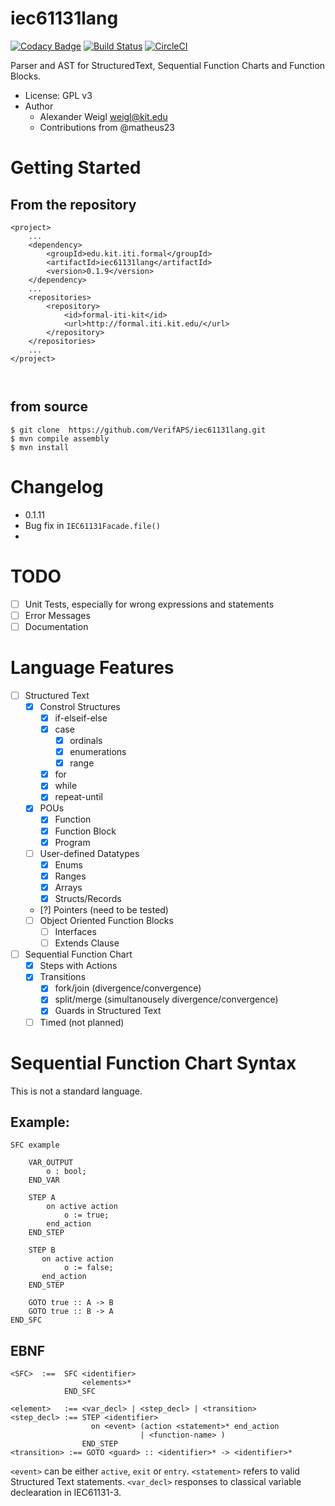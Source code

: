 # iec61131lang

[![Codacy Badge](https://api.codacy.com/project/badge/Grade/7d1913c80a714d76a31ce0b225f197e5)](https://www.codacy.com/app/wadoon/iec61131lang?utm_source=github.com&utm_medium=referral&utm_content=VerifAPS/iec61131lang&utm_campaign=badger)
[![Build Status](https://travis-ci.org/VerifAPS/iec61131lang.svg?branch=master)](https://travis-ci.org/VerifAPS/iec61131lang)
[![CircleCI](https://circleci.com/gh/VerifAPS/iec61131lang.svg?style=svg)](https://circleci.com/gh/VerifAPS/iec61131lang)

Parser and AST for StructuredText, Sequential Function Charts and Function Blocks.


* License: GPL v3
* Author
  * Alexander Weigl <weigl@kit.edu>
  * Contributions from @matheus23

# Getting Started

## From the repository

```
<project>
    ...
    <dependency>
        <groupId>edu.kit.iti.formal</groupId>
        <artifactId>iec61131lang</artifactId>
        <version>0.1.9</version>
    </dependency>
    ...
    <repositories>
        <repository>
            <id>formal-iti-kit</id>
            <url>http://formal.iti.kit.edu/</url>
        </repository>
    </repositories>
    ... 
</project>



```

## from source

```
$ git clone  https://github.com/VerifAPS/iec61131lang.git
$ mvn compile assembly
$ mvn install
```

# Changelog 

* 0.1.11 
 * Bug fix in `IEC61131Facade.file()`
 * 

# TODO

* [ ] Unit Tests, especially for wrong expressions and statements
* [ ] Error Messages
* [ ] Documentation

# Language Features

* [ ] Structured Text
  * [x] Constrol Structures
    * [x] if-elseif-else
    * [x] case
      * [x] ordinals
      * [x] enumerations
      * [x] range
    * [x] for
    * [x] while
    * [x] repeat-until
  * [x] POUs
    * [x] Function
    * [x] Function Block
    * [x] Program
  * [ ] User-defined Datatypes
    * [x] Enums
    * [x] Ranges
    * [x] Arrays
    * [x] Structs/Records
  * [?] Pointers (need to be tested)
  * [ ] Object Oriented Function Blocks
    * [ ] Interfaces
    * [ ] Extends Clause
* [ ] Sequential Function Chart
  * [x] Steps with Actions
  * [x] Transitions
    * [x] fork/join (divergence/convergence)
    * [x] split/merge (simultanousely divergence/convergence)
    * [x] Guards in Structured Text
  * [ ] Timed (not planned)

# Sequential Function Chart Syntax

This is not a standard language.


## Example:

```
SFC example

    VAR_OUTPUT
        o : bool;
    END_VAR

    STEP A
        on active action
            o := true;
        end_action
    END_STEP

    STEP B
       on active action
            o := false;
       end_action
    END_STEP

    GOTO true :: A -> B
    GOTO true :: B -> A
END_SFC
```

## EBNF

```
<SFC>  :==  SFC <identifier>
                <elements>*
            END_SFC

<element>   :== <var_decl> | <step_decl> | <transition>
<step_decl> :== STEP <identifier>
                  on <event> (action <statement>* end_action
                             | <function-name> )
                END_STEP
<transition> :== GOTO <guard> :: <identifier>* -> <identifier>*
```

`<event>` can be either `active`, `exit` or `entry`. `<statement>` refers to
valid Structured Text statements. `<var_decl>` responses to classical variable
declearation in IEC61131-3.
